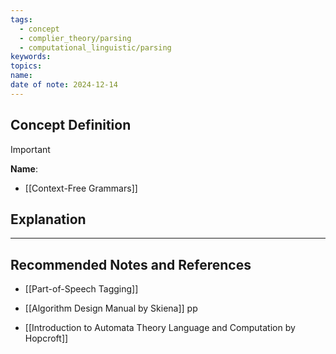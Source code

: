 ```yaml
---
tags:
  - concept
  - complier_theory/parsing
  - computational_linguistic/parsing
keywords: 
topics: 
name: 
date of note: 2024-12-14
---
```


## Concept Definition

>[!important]
>**Name**: 



- [[Context-Free Grammars]]

## Explanation





-----------
##  Recommended Notes and References

- [[Part-of-Speech Tagging]]

- [[Algorithm Design Manual by Skiena]] pp 
- [[Introduction to Automata Theory Language and Computation by Hopcroft]]